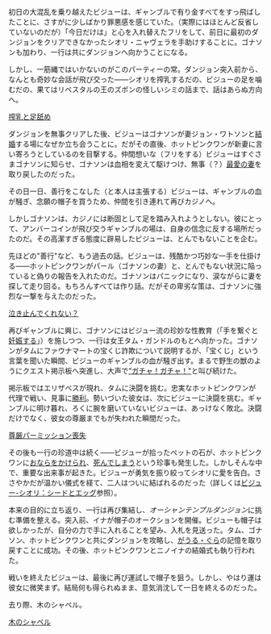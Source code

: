 <!-- title: 古石ビジュー -->
<!-- status: 生存 -->

初日の大混乱を乗り越えたビジューは、ギャンブルで有り金すべてをすっ飛ばしたことに、さすがに少しばかり罪悪感を感じていた。（実際にはほとんど反省していないのだが）「今日だけは」と心を入れ替えたフリをして、前日に最初のダンジョンをクリアできなかったシオリ・ニャヴェラを手助けすることに。ゴナソンも加わり、一行は共にダンジョンへ向かうことになる。

しかし、一筋縄ではいかないのがこのパーティーの常。ダンジョン突入前から、なんとも奇妙な会話が飛び交った――シオリを搾乳するだの、ビジューの足を噛むだの、果てはリベスタルの王のズボンの怪しいシミの話まで、話はあらぬ方向へ。

[搾乳と足舐め](#embed:https://www.youtube.com/live/Y2LV1PUQ0S8?si=yn517J-yzXmBKacT&start=963)

ダンジョンを無事クリアした後、ビジューはゴナソンが妻ジョン・ワトソンと[結婚](https://www.youtube.com/live/Y2LV1PUQ0S8?feature=shared&t=3111)する場になぜか立ち会うことに。だがその直後、ホットピンクワンが新妻に言い寄ろうとしているのを目撃する。仲間想いな（フリをする）ビジューはすぐさまゴナソンに知らせ、ゴナソンは血相を変えて駆けつけ、無事（？）[最愛の妻](https://www.youtube.com/live/Y2LV1PUQ0S8?feature=shared&t=4490)を取り戻したのだった。

その日一日、善行をこなした（と本人は主張する）ビジューは、ギャンブルの血が騒ぎ、念願の帽子を買うため、仲間を引き連れて再びカジノへ。

しかしゴナソンは、カジノには断固として足を踏み入れようとしない。彼にとって、アンバーコインが飛び交うギャンブルの場は、自身の信念に反する場所だったのだ。その高潔すぎる態度に辟易したビジューは、とんでもないことを企む。

先ほどの"善行"など、もう過去の話。ビジューは、残酷かつ巧妙な一手を仕掛ける――ホットピンクワンがパール（ゴナソンの妻）と、とんでもない状況に陥っていると偽りの報告を入れたのだ。ゴナソンはパニックになり、涙ながらに妻を探して走り回る。もちろんすべては作り話。だがその卑劣な策は、ゴナソンに強烈な一撃を与えたのだった。

[泣き止んでくれない？](#embed:https://www.youtube.com/live/Y2LV1PUQ0S8?t=5016)

再びギャンブルに興じ、ゴナソンにはビジュー流の珍妙な性教育（「手を繋ぐと[妊娠する](https://www.youtube.com/live/Y2LV1PUQ0S8?feature=shared&t=5401)」）を施しつつ、一行は女王タム・ガンドルのもとへ向かった。ゴナソンがタムにファウナマートの宝くじ詐欺について説明するが、「宝くじ」という言葉を聞いた瞬間、ビジューのギャンブルの血が騒ぎ出す。まるで野生の獣のようにクエスト掲示板へ突進し、大声で["ガチャ！ガチャ！"](https://www.youtube.com/live/Y2LV1PUQ0S8?feature=shared&t=6431)と叫び続けた。

掲示板ではエリザベスが現れ、タムに決闘を挑む。忠実なホットピンクワンが代理で戦い、見事に[勝利](https://www.youtube.com/live/Y2LV1PUQ0S8?feature=shared&t=7239)。勢いづいた彼女は、次にビジューに決闘を挑む。ギャンブルに明け暮れ、ろくに腕を磨いていないビジューは、あっけなく敗北。決闘だけでなく、彼女の尊厳までもが失われた瞬間だった。

[尊厳パーミッション喪失](#embed:https://www.youtube.com/live/Y2LV1PUQ0S8?feature=shared&t=7511)

その後も一行の珍道中は続く――ビジューが拾ったペットの石が、ホットピンクワンに[おならをかけられ](https://www.youtube.com/live/Y2LV1PUQ0S8?feature=shared&t=7926)、[死んでしまう](https://www.youtube.com/live/Y2LV1PUQ0S8?feature=shared&t=7856)という珍事も発生した。しかしそんな中で、重要な出来事が起きた。ビジューが勇気を振り絞ってシオリに愛を告白。ささやかだが温かい儀式を経て、二人はついに結ばれるのだった（詳しくは[ビジュー-シオリ：シードとエッグ](#edge:shiori-bijou)参照）。

本来の目的に立ち返り、一行は再び集結し、*オーシャンテンプルダンジョン*に挑む準備を整える。突入前、イナが帽子のオークションを開催。ビジューも帽子は欲しかったが、自分の力で手に入れることを望み、入札を見送った。タム、ゴナソン、ホットピンクワンと共にダンジョンを攻略し、[がうる・ぐら](https://www.youtube.com/live/Y2LV1PUQ0S8?feature=shared&t=13002)の記憶を取り戻すことに成功。その後、ホットピンクワンとニノイナの結婚式も執り行われた。

戦いを終えたビジューは、最後に再び運試しで帽子を狙う。しかし、やはり運は彼女に微笑まず。結局何も得られぬまま、意気消沈して一日を終えるのだった。

去り際、木のシャベル。

[木のシャベル](#embed:https://www.youtube.com/live/Y2LV1PUQ0S8?t=10815)